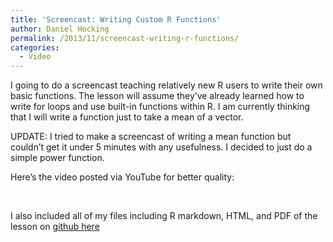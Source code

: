 ```yaml
---
title: 'Screencast: Writing Custom R Functions'
author: Daniel Hocking
permalink: /2013/11/screencast-writing-r-functions/
categories:
  - Video
---
```

I going to do a screencast teaching relatively new R users to write their own basic functions. The lesson will assume they&#8217;ve already learned how to write for loops and use built-in functions within R. I am currently thinking that I will write a function just to take a mean of a vector.

UPDATE: I tried to make a screencast of writing a mean function but couldn&#8217;t get it under 5 minutes with any usefulness. I decided to just do a simple power function.

Here&#8217;s the video posted via YouTube for better quality:



&nbsp;

I also included all of my files including R markdown, HTML, and PDF of the lesson on <a href="https://github.com/djhocking/Software_Carpentry_Course/tree/master/Homework/Homework3" target="_blank">github here</a>
